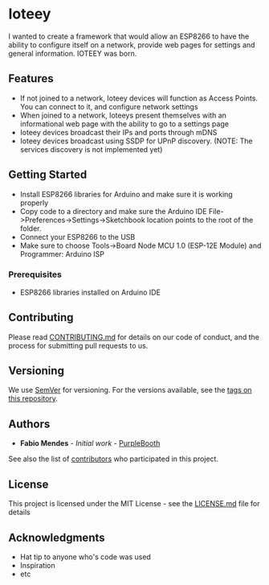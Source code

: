 # Ioteey

I wanted to create a framework that would allow an ESP8266 to have the ability to configure itself on a network, provide web pages for settings and general information.
IOTEEY was born.

## Features
* If not joined to a network, Ioteey devices will function as Access Points. You can connect to it, and configure network settings
* When joined to a network, Ioteeys present themselves with an informational web page with the ability to go to a settings page
* Ioteey devices broadcast their IPs and ports through mDNS
* Ioteey devices broadcast using SSDP for UPnP discovery. (NOTE: The services discovery is not implemented yet)

## Getting Started

* Install ESP8266 libraries for Arduino and make sure it is working properly
* Copy code to a directory and make sure the Arduino IDE File->Preferences->Settings->Sketchbook location points to the root of the folder.
* Connect your ESP8266 to the USB
* Make sure to choose Tools->Board Node MCU 1.0 (ESP-12E Module) and Programmer: Arduino ISP

### Prerequisites

* ESP8266 libraries installed on Arduino IDE

## Contributing

Please read [CONTRIBUTING.md](https://gist.github.com/PurpleBooth/b24679402957c63ec426) for details on our code of conduct, and the process for submitting pull requests to us.

## Versioning

We use [SemVer](http://semver.org/) for versioning. For the versions available, see the [tags on this repository](https://github.com/your/project/tags). 

## Authors

* **Fabio Mendes** - *Initial work* - [PurpleBooth](https://github.com/PurpleBooth)

See also the list of [contributors](https://github.com/your/project/contributors) who participated in this project.

## License

This project is licensed under the MIT License - see the [LICENSE.md](LICENSE.md) file for details

## Acknowledgments

* Hat tip to anyone who's code was used
* Inspiration
* etc
